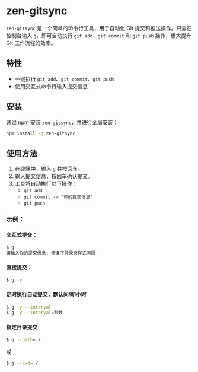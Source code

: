 
# zen-gitsync

`zen-gitsync` 是一个简单的命令行工具，用于自动化 Git 提交和推送操作。只需在控制台输入 `g`，即可自动执行 `git add`、`git commit` 和 `git push` 操作，极大提升 Git 工作流程的效率。

## 特性

- 一键执行 `git add`、`git commit`、`git push`
- 使用交互式命令行输入提交信息

## 安装

通过 npm 安装 `zen-gitsync`，并进行全局安装：

```bash
npm install -g zen-gitsync
```

## 使用方法

1. 在终端中，输入 `g` 并按回车。
2. 输入提交信息，按回车确认提交。
3. 工具将自动执行以下操作：
    - `git add .`
    - `git commit -m "你的提交信息"`
    - `git push`

### 示例：
#### 交互式提交：
```bash
$ g
请输入你的提交信息: 修复了登录页样式问题
```
#### 直接提交：
```bash
$ g -y
```
#### 定时执行自动提交，默认间隔1小时
```bash
$ g -y --interval
$ g -y --interval=秒数 
```
#### 指定目录提交
```bash
$ g --path=./
```
或
```bash
$ g --cwd=./
```

